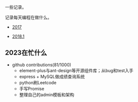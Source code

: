 ﻿一些记录。

记录每天编程在做什么。

+ [2017](./2017)

+ [2018.1](1.md)

## 2023在忙什么
+ github contributions(81/1000)
  + element-plus与ant-design等开源组件库；从bug和test入手
  + express + MySQL做成绩查询系统
  + python刷Leetcode
  + 手写Promise
  + 整理自己的admin模板和架构
